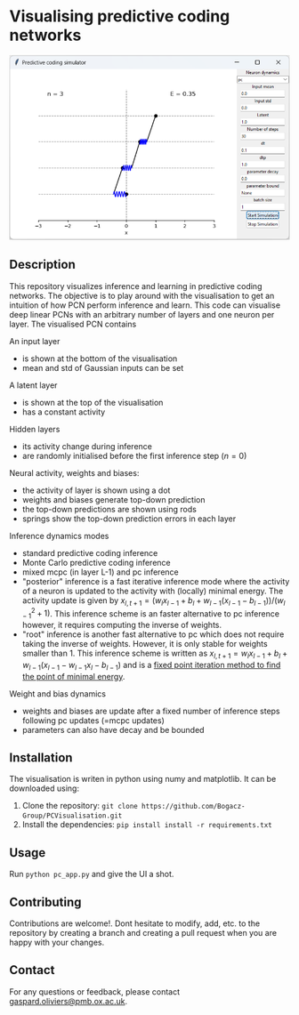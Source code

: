 # Visualising predictive coding networks

[![UI Screenshot](src/ui.png)](src/ui.png)

## Description
This repository visualizes inference and learning in predictive coding networks. The objective is to play around with the visualisation to get an intuition of how PCN perform inference and learn. This code can visualise deep linear PCNs with an arbitrary number of layers and one neuron per layer. The visualised PCN contains 

An input layer 
-   is shown at the bottom of the visualisation
-   mean and std of Gaussian inputs can be set

A latent layer 
-   is shown at the top of the visualisation
-   has a constant activity

Hidden layers
-   its activity change during inference 
-   are randomly initialised before the first inference step ($n=0$)

Neural activity, weights and biases:
-   the activity of layer is shown using a dot
-   weights and biases generate top-down prediction
-   the top-down predictions are shown using rods
-   springs show the top-down prediction errors in each layer

Inference dynamics modes
-   standard predictive coding inference
-   Monte Carlo predictive coding inference
-   mixed mcpc (in layer L-1) and pc inference
-   "posterior" inference is a fast iterative inference mode where the activity of a neuron is updated to the activity with (locally) minimal energy. The activity update is given by $x_{l, t+1} = (w_l x_{l-1} + b_l + w_{l-1}(x_{l-1} - b_{l-1}))/(w_{l-1}^2 + 1)$. This inference scheme is an faster alternative to pc inference however, it requires computing the inverse of weights.
-   "root" inference is another fast alternative to pc which does not require taking the inverse of weights. However, it is only stable for weights smaller than 1. This inference scheme is written as $x_{l, t+1} = w_l x_{l-1} + b_l + w_{l-1} (x_{l-1} - w_{l-1} x_{l} - b_{l-1})$ and is a [fixed point iteration method to find the point of minimal energy](https://en.wikipedia.org/wiki/Root-finding_algorithms#:~:text=fixed%20point%20iteration%20method).

Weight and bias dynamics
-   weights and biases are update after a fixed number of inference steps following pc updates (=mcpc updates)
-   parameters can also have decay and be bounded


## Installation
The visualisation is writen in python using numy and matplotlib. It can be downloaded using:
1. Clone the repository: `git clone https://github.com/Bogacz-Group/PCVisualisation.git`
2. Install the dependencies: `pip install install -r requirements.txt`

## Usage
Run `python pc_app.py` and give the UI a shot.

## Contributing
Contributions are welcome!.  Dont hesitate to modify, add, etc. to the repository by creating a branch and creating a pull request when you are happy with your changes. 


## Contact
For any questions or feedback, please contact [gaspard.oliviers@pmb.ox.ac.uk](mailto:gaspard.oliviers@pmb.ox.ac.uk).